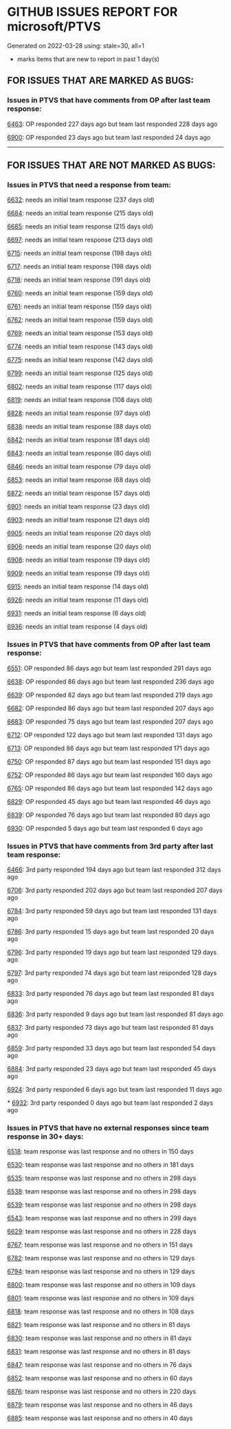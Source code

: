 
# GITHUB ISSUES REPORT FOR microsoft/PTVS


Generated on 2022-03-28 using: stale=30, all=1


* marks items that are new to report in past 1 day(s)


## FOR ISSUES THAT ARE MARKED AS BUGS:


### Issues in PTVS that have comments from OP after last team response:


  [6463](https://github.com/microsoft/PTVS/issues/6463 "Debugger is not attached after several hangs in internal python module"): OP responded 227 days ago but team last responded 228 days ago

  [6900](https://github.com/microsoft/PTVS/issues/6900 "Python 3.10 fails to hit breakpoints when &quot;Native Code Debugging&quot; is enabled."): OP responded 23 days ago but team last responded 24 days ago

---

## FOR ISSUES THAT ARE NOT MARKED AS BUGS:


### Issues in PTVS that need a response from team:


  [6632](https://github.com/microsoft/PTVS/issues/6632 "Publish Now in project properties should auto save first"): needs an initial team response (237 days old)

  [6684](https://github.com/microsoft/PTVS/issues/6684 "VS will restart with System.AccessViolationException."): needs an initial team response (215 days old)

  [6685](https://github.com/microsoft/PTVS/issues/6685 "Failed to Run Tests and Debug Test from Solution Explorer window."): needs an initial team response (215 days old)

  [6697](https://github.com/microsoft/PTVS/issues/6697 "After adding the file as a link first, the file will not be added to the project."): needs an initial team response (213 days old)

  [6715](https://github.com/microsoft/PTVS/issues/6715 "An error message &quot;This project &quot;PythonApplication3&quot; has a reference to a missing Conda environment &quot;env3&quot;&quot; always pops up when restart the VS."): needs an initial team response (198 days old)

  [6717](https://github.com/microsoft/PTVS/issues/6717 "Missing package check doesn't understand flask requirements"): needs an initial team response (198 days old)

  [6718](https://github.com/microsoft/PTVS/issues/6718 "Set as current option should be checked and disabled when project uses default"): needs an initial team response (191 days old)

  [6760](https://github.com/microsoft/PTVS/issues/6760 "Evaluates all the expressions in interactive windows ignore the Completion Mode setting."): needs an initial team response (159 days old)

  [6761](https://github.com/microsoft/PTVS/issues/6761 "It can not auto-detect but let you customize all parameters when add custom environment which install from Microsoft Store."): needs an initial team response (159 days old)

  [6762](https://github.com/microsoft/PTVS/issues/6762 "Unchecked &quot;Parameter information&quot; still has signature help."): needs an initial team response (159 days old)

  [6769](https://github.com/microsoft/PTVS/issues/6769 "Profiling:Error prompted the parameter cannot be null when it is set in profiling standalone script."): needs an initial team response (153 days old)

  [6774](https://github.com/microsoft/PTVS/issues/6774 "The Python installed from Microsoft Store couldn't view installed packages when first use the environment."): needs an initial team response (143 days old)

  [6775](https://github.com/microsoft/PTVS/issues/6775 "Profiling: Error prompted , Python install from Microsoft Store."): needs an initial team response (142 days old)

  [6799](https://github.com/microsoft/PTVS/issues/6799 "Python configuration hard coded into MSBuild config for CPython extension projects "): needs an initial team response (125 days old)

  [6802](https://github.com/microsoft/PTVS/issues/6802 "Python 3.9 is not in the list of language version."): needs an initial team response (117 days old)

  [6819](https://github.com/microsoft/PTVS/issues/6819 "Unexpected error when adding python environment"): needs an initial team response (108 days old)

  [6828](https://github.com/microsoft/PTVS/issues/6828 "The &quot;Add new item&quot; windows jumped out again after add new item in Django project."): needs an initial team response (97 days old)

  [6838](https://github.com/microsoft/PTVS/issues/6838 "Unable to Create DjangoWebProject after following Configuration Read Me for setting up SuperUser: devenv.exe project issue tracker says:>"): needs an initial team response (88 days old)

  [6842](https://github.com/microsoft/PTVS/issues/6842 "Django functions in context menu can only be used once"): needs an initial team response (81 days old)

  [6843](https://github.com/microsoft/PTVS/issues/6843 "When adding new item in the workspace, the &quot;Save File As&quot; window will pop up. "): needs an initial team response (80 days old)

  [6846](https://github.com/microsoft/PTVS/issues/6846 "The VS is no response after choose &quot;I will install them myself&quot; when create Blank Django Web Project."): needs an initial team response (79 days old)

  [6853](https://github.com/microsoft/PTVS/issues/6853 "Unable to install suggested module when using IPython interactive mode."): needs an initial team response (68 days old)

  [6872](https://github.com/microsoft/PTVS/issues/6872 "Cannot use Cookiecutter to load template."): needs an initial team response (57 days old)

  [6901](https://github.com/microsoft/PTVS/issues/6901 "Live Share: A warning appears when joining a shared window via VS."): needs an initial team response (23 days old)

  [6903](https://github.com/microsoft/PTVS/issues/6903 "No response when start debug"): needs an initial team response (21 days old)

  [6905](https://github.com/microsoft/PTVS/issues/6905 "Unexpected error pops up when Python remote"): needs an initial team response (20 days old)

  [6906](https://github.com/microsoft/PTVS/issues/6906 "Invalid symbols in Django projects."): needs an initial team response (20 days old)

  [6908](https://github.com/microsoft/PTVS/issues/6908 "Failed to close VS."): needs an initial team response (19 days old)

  [6909](https://github.com/microsoft/PTVS/issues/6909 "Test file discovery for pytest framework is not working"): needs an initial team response (19 days old)

  [6915](https://github.com/microsoft/PTVS/issues/6915 "Can't hide navigation bar vs22"): needs an initial team response (14 days old)

  [6926](https://github.com/microsoft/PTVS/issues/6926 "No Longer Able to Set Python Editor for different file extensions in VS2022"): needs an initial team response (11 days old)

  [6931](https://github.com/microsoft/PTVS/issues/6931 "(from visualstudio-docs repo) &quot;Call the DLL from Python&quot; example not working"): needs an initial team response (6 days old)

  [6936](https://github.com/microsoft/PTVS/issues/6936 "Skip tests after clicking “Analyze Code Coverage”."): needs an initial team response (4 days old)

### Issues in PTVS that have comments from OP after last team response:


  [6551](https://github.com/microsoft/PTVS/issues/6551 "Navigation bar is not working"): OP responded 86 days ago but team last responded 291 days ago

  [6638](https://github.com/microsoft/PTVS/issues/6638 "Refactor rename incorrect when the referenced method is defined in another project. "): OP responded 86 days ago but team last responded 236 days ago

  [6639](https://github.com/microsoft/PTVS/issues/6639 " IntelliSense does not work when changed SearchPath in PythonSettings.json file in open folder."): OP responded 82 days ago but team last responded 219 days ago

  [6682](https://github.com/microsoft/PTVS/issues/6682 "Cannot use IPython interactive mode on python3.9"): OP responded 86 days ago but team last responded 207 days ago

  [6683](https://github.com/microsoft/PTVS/issues/6683 "After deleting and re-creating, conda env will not appear in the list."): OP responded 75 days ago but team last responded 207 days ago

  [6712](https://github.com/microsoft/PTVS/issues/6712 "The option &quot;Python/Native Debugging&quot; is missing."): OP responded 122 days ago but team last responded 131 days ago

  [6713](https://github.com/microsoft/PTVS/issues/6713 "reportMissingModuleSource: Even if the module is successfully installed, a warning will still be displayed in the output."): OP responded 86 days ago but team last responded 171 days ago

  [6750](https://github.com/microsoft/PTVS/issues/6750 "An error pops up when run &quot;Django Check, Django Migrate, Django Create Superuser...&quot;. "): OP responded 87 days ago but team last responded 151 days ago

  [6752](https://github.com/microsoft/PTVS/issues/6752 "An error message &quot;Invalid path mode '\' in: No newline at end of file&quot; pops up when for formatting document."): OP responded 86 days ago but team last responded 160 days ago

  [6765](https://github.com/microsoft/PTVS/issues/6765 "Live Share: Cannot enter the sharing window through the browser, and a warning appears when opened through VS."): OP responded 86 days ago but team last responded 142 days ago

  [6829](https://github.com/microsoft/PTVS/issues/6829 "IntelliSense which is modified manually does not work after restart the VS."): OP responded 45 days ago but team last responded 46 days ago

  [6839](https://github.com/microsoft/PTVS/issues/6839 "The type information displayed wrong for sys.exc_info with the latest typeshed"): OP responded 76 days ago but team last responded 80 days ago

  [6930](https://github.com/microsoft/PTVS/issues/6930 "Embedded Python 3.10 interpreters not detected by debugger"): OP responded 5 days ago but team last responded 6 days ago

### Issues in PTVS that have comments from 3rd party after last team response:


  [6466](https://github.com/microsoft/PTVS/issues/6466 " IronPython WPF Application project is missing on build 15.9.35 and 16.4.21."): 3rd party responded 194 days ago but team last responded 312 days ago

  [6706](https://github.com/microsoft/PTVS/issues/6706 "Need python fstring support. It's not rendering correctly"): 3rd party responded 202 days ago but team last responded 207 days ago

  [6784](https://github.com/microsoft/PTVS/issues/6784 "Visual Studio Community 2022 - UTF-8 cpdec problem"): 3rd party responded 59 days ago but team last responded 131 days ago

  [6786](https://github.com/microsoft/PTVS/issues/6786 "Autocomplete after open brackets replaces entire line of code"): 3rd party responded 15 days ago but team last responded 20 days ago

  [6796](https://github.com/microsoft/PTVS/issues/6796 "Breakpoints in tests can't be hit"): 3rd party responded 19 days ago but team last responded 129 days ago

  [6797](https://github.com/microsoft/PTVS/issues/6797 "VS2022 no longer allows mapping file extensions to the Python editor"): 3rd party responded 74 days ago but team last responded 128 days ago

  [6833](https://github.com/microsoft/PTVS/issues/6833 "Python intellisense removes code"): 3rd party responded 76 days ago but team last responded 81 days ago

  [6836](https://github.com/microsoft/PTVS/issues/6836 "UnitTestRootDirectory setting in PythonSettings.json is ignored"): 3rd party responded 9 days ago but team last responded 81 days ago

  [6837](https://github.com/microsoft/PTVS/issues/6837 "Please Python encode the file as utf-8 and save it."): 3rd party responded 73 days ago but team last responded 81 days ago

  [6859](https://github.com/microsoft/PTVS/issues/6859 "VS 2022 with a python project starts Node.exe using one CPU core"): 3rd party responded 33 days ago but team last responded 54 days ago

  [6884](https://github.com/microsoft/PTVS/issues/6884 "bugs"): 3rd party responded 23 days ago but team last responded 45 days ago

  [6924](https://github.com/microsoft/PTVS/issues/6924 "can not debug both python and C code"): 3rd party responded 6 days ago but team last responded 11 days ago

\* [6932](https://github.com/microsoft/PTVS/issues/6932 "Failed to hit the breakpoint when attach a running python.exe."): 3rd party responded 0 days ago but team last responded 2 days ago

### Issues in PTVS that have no external responses since team response in 30+ days:


  [6518](https://github.com/microsoft/PTVS/issues/6518 "Variables in the Autos window/Locals view are missing with attach"): team response was last response and no others in 150 days

  [6530](https://github.com/microsoft/PTVS/issues/6530 "Some functions are missing in Dev17."): team response was last response and no others in 181 days

  [6535](https://github.com/microsoft/PTVS/issues/6535 "There is no warning message before running the project even though the project contains error."): team response was last response and no others in 298 days

  [6538](https://github.com/microsoft/PTVS/issues/6538 "No static analysis suggestions in Interactive window."): team response was last response and no others in 298 days

  [6539](https://github.com/microsoft/PTVS/issues/6539 "Module changes in interactive window are not working"): team response was last response and no others in 298 days

  [6543](https://github.com/microsoft/PTVS/issues/6543 "No variables in Auto window when debug."): team response was last response and no others in 299 days

  [6629](https://github.com/microsoft/PTVS/issues/6629 "Django completions in html file does not work."): team response was last response and no others in 228 days

  [6767](https://github.com/microsoft/PTVS/issues/6767 "code metric is shown blank"): team response was last response and no others in 151 days

  [6782](https://github.com/microsoft/PTVS/issues/6782 "Syntax Highlighting for 'in', 'not in', and 'is' appears to be missing"): team response was last response and no others in 129 days

  [6794](https://github.com/microsoft/PTVS/issues/6794 "Live Share: The error &quot;'intelliCodeCppPackage' package did not load correctly&quot; pops up when join live share Session."): team response was last response and no others in 129 days

  [6800](https://github.com/microsoft/PTVS/issues/6800 "visual studio 2019"): team response was last response and no others in 109 days

  [6801](https://github.com/microsoft/PTVS/issues/6801 "Unexpected error - Devenv.exe"): team response was last response and no others in 109 days

  [6818](https://github.com/microsoft/PTVS/issues/6818 "Unexpected error dialog in Python debugger"): team response was last response and no others in 108 days

  [6821](https://github.com/microsoft/PTVS/issues/6821 "The new Python debugger in version 2022 won't stop with Flask routes"): team response was last response and no others in 81 days

  [6830](https://github.com/microsoft/PTVS/issues/6830 "Failed to launch debug adapter in Python environment of Visual Studio"): team response was last response and no others in 81 days

  [6831](https://github.com/microsoft/PTVS/issues/6831 "Even though the &quot;Ignore system-wide PYTHONPATH variable&quot; option is checked, it will become unchecked after restart the VS."): team response was last response and no others in 81 days

  [6847](https://github.com/microsoft/PTVS/issues/6847 "An error message pops up when unloading the project."): team response was last response and no others in 76 days

  [6852](https://github.com/microsoft/PTVS/issues/6852 "An error &quot;Error HRESULT E_FALL has been returned from a call to a COM component&quot; when copy and cut."): team response was last response and no others in 60 days

  [6876](https://github.com/microsoft/PTVS/issues/6876 "Extract method only works on one line and rename doesn't work at all"): team response was last response and no others in 220 days

  [6879](https://github.com/microsoft/PTVS/issues/6879 "Microsoft Visual Studio"): team response was last response and no others in 46 days

  [6885](https://github.com/microsoft/PTVS/issues/6885 "Visual Studio 2022 intellisense autocomplete erroneous deletions"): team response was last response and no others in 40 days
